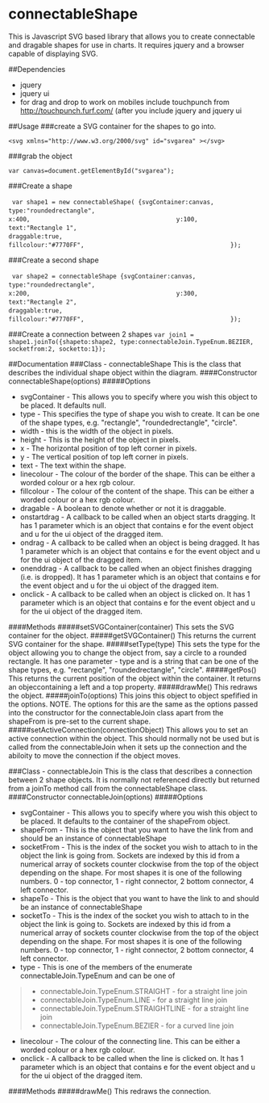 # connectableShape
This is Javascript SVG based library that allows you to create connectable and dragable shapes for use in charts. It requires jquery and a browser capable of displaying SVG.

##Dependencies
* jquery
* jquery ui
* for drag and drop to work on mobiles include touchpunch from http://touchpunch.furf.com/ (after you include jquery and jquery ui

##Usage
###create a SVG container for the shapes to go into. 

`<svg xmlns="http://www.w3.org/2000/svg" id="svgarea" ></svg>`

###grab the object 

`var canvas=document.getElementById("svgarea");`

###Create a shape

` var shape1 = new connectableShape( {svgContainer:canvas,`
`                                        type:"roundedrectangle",`
`                                        x:400,`
`                                        y:100,`
`                                        text:"Rectangle 1",`
`                                        draggable:true,`
`                                        fillcolour:"#7770FF",`
`                                        });`

###Create a second shape

` var shape2 = connectableShape {svgContainer:canvas,`
`                                        type:"roundedrectangle",`
`                                        x:200,`
`                                        y:300,`
`                                        text:"Rectangle 2",`
`                                        draggable:true,`
`                                        fillcolour:"#7770FF",`
`                                        });`

###Create a connection between 2 shapes
`var join1 = shape1.joinTo({shapeto:shape2, type:connectableJoin.TypeEnum.BEZIER, socketfrom:2, socketto:1});`

##Documentation
###Class - connectableShape
This is the class that describes the individual shape object within the diagram. 
####Constructor
  connectableShape(options)
#####Options
* svgContainer - This allows you to specify where you wish this object to be placed. It defaults null.
* type - This specifies the type of shape you wish to create. It can be one of the shape types, e.g. "rectangle", "roundedrectangle", "circle".
* width - this is the width of the object in pixels.
* height - This is the height of the object in pixels.
* x - The horizontal position of top left corner in pixels.
* y - The vertical position of top left corner in pixels.
* text - The text within the shape.
* linecolour - The colour of the border of the shape. This can be either a worded colour or a hex rgb colour.
* fillcolour - The colour of the content of the shape. This can be either a worded colour or a hex rgb colour.
* dragable - A boolean to denote whether or not it is draggable.
* onstartdrag - A callback to be called when an object starts dragging. It has 1 parameter which is an object that contains e for the event object and u for the ui object of the dragged item.
* ondrag - A callback to be called when an object is being dragged. It has 1 parameter which is an object that contains e for the event object and u for the ui object of the dragged item.
* onenddrag - A callback to be called when an object finishes dragging (i.e. is dropped). It has 1 parameter which is an object that contains e for the event object and u for the ui object of the dragged item.
* onclick - A callback to be called when an object is clicked on. It has 1 parameter which is an object that contains e for the event object and u for the ui object of the dragged item.

####Methods
#####setSVGContainer(container)
This sets the SVG container for the object. 
#####getSVGContainer()
This returns the current SVG container for the shape. 
#####setType(type)
This sets the type for the object allowing you to change the object from, say a circle to a rounded rectangle. 
It has one parameter - type and is a string that can be one of the shape types, e.g. "rectangle", "roundedrectangle", "circle".
#####getPos()
This returns the current position of the object within the container. It returns an objeccontaining a left and a top property.
#####drawMe()
This redraws the object. 
#####joinTo(options)
This joins this object to object spefified in the options. 
NOTE. The options for this are the same as the options passed into the constructor for the connectableJoin class apart from the shapeFrom is pre-set to the current shape. 
#####setActiveConnection(connectionObject)
This allows you to set an active connection within the object. This should normally not be used but is called from the connectableJoin when it sets up the connection and the abiloity to move the connection if the object moves. 


###Class - connectableJoin
This is the class that describes a connection between 2 shape objects. It is normally not referenced directly but returned from a joinTo method call from the connectableShape class. 
####Constructor
connectableJoin(options)
#####Options
* svgContainer - This allows you to specify where you wish this object to be placed. It defaults to the container of the shapeFrom object.
* shapeFrom - This is the object that you want to have the link from and should be an instance of connectableShape
* socketFrom - This is the index of the socket you wish to attach to in the object the link is going from. Sockets are indexed by this id from a numerical array of sockets counter clockwise from the top of the object depending on the shape. For most shapes it is one of the following numbers. 0 - top connector, 1 - right connector, 2 bottom connector, 4 left connector.
* shapeTo - This is the object that you want to have the link to and should be an instance of connectableShape
* socketTo - This is the index of the socket you wish to attach to in the object the link is going to. Sockets are indexed by this id from a numerical array of sockets counter clockwise from the top of the object depending on the shape. For most shapes it is one of the following numbers. 0 - top connector, 1 - right connector, 2 bottom connector, 4 left connector.
* type - This is one of the members of the enumerate connectableJoin.TypeEnum and can be one of
> * connectableJoin.TypeEnum.STRAIGHT - for a straight line join
> * connectableJoin.TypeEnum.LINE - for a straight line join
> * connectableJoin.TypeEnum.STRAIGHTLINE - for a straight line join
> * connectableJoin.TypeEnum.BEZIER - for a curved line join
* linecolour - The colour of the connecting line. This can be either a worded colour or a hex rgb colour.
* onclick - A callback to be called when the line is clicked on. It has 1 parameter which is an object that contains e for the event object and u for the ui object of the dragged item.

####Methods
#####drawMe()
This redraws the connection. 
